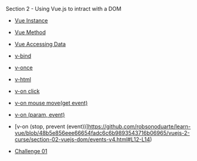Section 2 - Using Vue.js to intract with a DOM

* [Vue Instance](https://github.com/robsonoduarte/learn-vue/blob/master/vuejs-2-curse/section-02-vuejs-dom/template-v1.html#L12-L17)
* [Vue Method](https://github.com/robsonoduarte/learn-vue/blob/master/vuejs-2-curse/section-02-vuejs-dom/template-v2.html#L20-L23)
* [Vue Accessing Data](https://github.com/robsonoduarte/learn-vue/blob/master/vuejs-2-curse/section-02-vuejs-dom/template-v3.html#L20)
* [v-bind](https://github.com/robsonoduarte/learn-vue/blob/master/vuejs-2-curse/section-02-vuejs-dom/template-v4.html#L10)
* [v-once](https://github.com/robsonoduarte/learn-vue/blob/master/vuejs-2-curse/section-02-vuejs-dom/template-v5.html#L10)
* [v-html](https://github.com/robsonoduarte/learn-vue/blob/master/vuejs-2-curse/section-02-vuejs-dom/template-v6.html#L12)
* [v-on click](https://github.com/robsonoduarte/learn-vue/blob/3d81af6b0706dd9d0ad9c8769e199b553ae53f48/vuejs-2-curse/section-02-vuejs-dom/events-v1.html#L9)
* [v-on mouse move(get event)](https://github.com/robsonoduarte/learn-vue/blob/master/vuejs-2-curse/section-02-vuejs-dom/events-v2.html#L10)
* [v-on (param, event)](https://github.com/robsonoduarte/learn-vue/blob/48b5e856eee66654fadc6c6b9893543716b06965/vuejs-2-curse/section-02-vuejs-dom/events-v3.html#L9)
* [v-on (stop, prevent (event))]https://github.com/robsonoduarte/learn-vue/blob/48b5e856eee66654fadc6c6b9893543716b06965/vuejs-2-curse/section-02-vuejs-dom/events-v4.html#L12-L14)


* [Challenge 01](https://github.com/robsonoduarte/learn-vue/blob/master/vuejs-2-curse/section-02-vuejs-dom/challenge-01)

